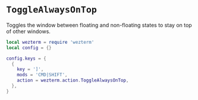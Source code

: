 # `ToggleAlwaysOnTop`

Toggles the window between floating and non-floating states to stay on top of other windows.

```lua
local wezterm = require 'wezterm'
local config = {}

config.keys = {
  {
    key = ']',
    mods = 'CMD|SHIFT',
    action = wezterm.action.ToggleAlwaysOnTop,
  },
}
```


